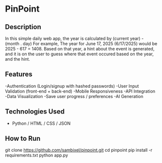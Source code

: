 # PinPoint

## Description
In this simple daily web app, the year is calculated by (current year) - (month . day)
For example, The year for June 17, 2025 (6/17/2025) would be 2025 - 617 = 1408.
Based on that year, a hint about the event is generated, and it is on the user to 
guess where that event occured based on the year, and the hint.

## Features
-Authentication (Login/signup with hashed passwords)
-User Input Validation (front-end + back-end)
-Mobile Responsiveness
-API Integration
-Data Visualization
-Save user progress / preferences
-AI Generation

## Technologies Used
- Python / HTML / CSS / JSON

## How to Run
git clone https://github.com/sambixel/pinpoint.git
cd pinpoint
pip install -r requirements.txt
python app.py
